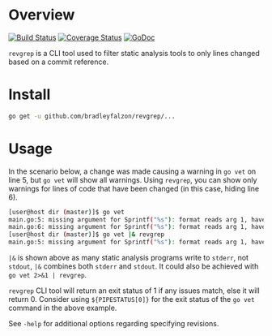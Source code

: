 # Overview

[![Build Status](https://travis-ci.org/bradleyfalzon/revgrep.svg?branch=master)](https://travis-ci.org/bradleyfalzon/revgrep) [![Coverage
Status](https://coveralls.io/repos/github/bradleyfalzon/revgrep/badge.svg?branch=master)](https://coveralls.io/github/bradleyfalzon/revgrep?branch=master) [![GoDoc](https://godoc.org/github.com/bradleyfalzon/revgrep?status.svg)](https://godoc.org/github.com/bradleyfalzon/revgrep)

`revgrep` is a CLI tool used to filter static analysis tools to only lines changed based on a commit reference.

# Install

```bash
go get -u github.com/bradleyfalzon/revgrep/...
```

# Usage

In the scenario below, a change was made causing a warning in `go vet` on line 5, but `go vet` will show all warnings.
Using `revgrep`, you can show only warnings for lines of code that have been changed (in this case, hiding line 6).

```bash
[user@host dir (master)]$ go vet
main.go:5: missing argument for Sprintf("%s"): format reads arg 1, have only 0 args
main.go:6: missing argument for Sprintf("%s"): format reads arg 1, have only 0 args
[user@host dir (master)]$ go vet |& revgrep
main.go:5: missing argument for Sprintf("%s"): format reads arg 1, have only 0 args
```

`|&` is shown above as many static analysis programs write to `stderr`, not `stdout`, `|&` combines both `stderr` and
`stdout`. It could also be achieved with `go vet 2>&1 | revgrep`.

`revgrep` CLI tool will return an exit status of 1 if any issues match, else it will return 0. Consider using
`${PIPESTATUS[0]}` for the exit status of the `go vet` command in the above example.

See `-help` for additional options regarding specifying revisions.
